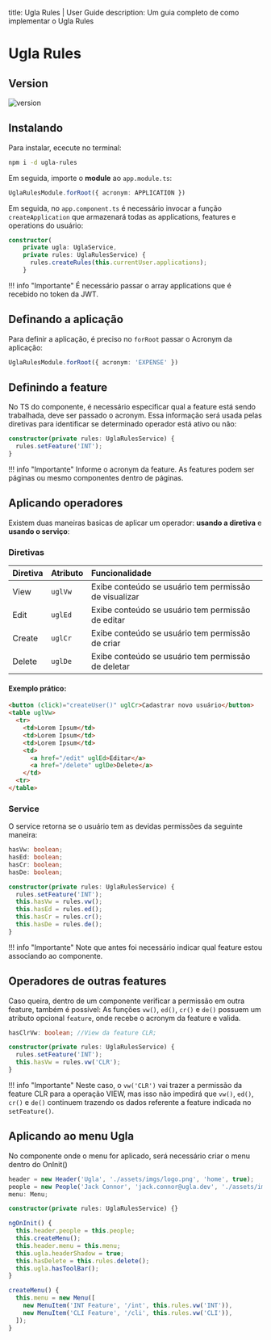 title: Ugla Rules | User Guide
description: Um guia completo de como implementar o Ugla Rules

# Ugla Rules

## Version
![version](https://img.shields.io/npm/v/ugla-rules)

## Instalando
Para instalar, ececute no terminal:
```bash
npm i -d ugla-rules
```

Em seguida, importe o **module** ao `app.module.ts`:

```typescript
UglaRulesModule.forRoot({ acronym: APPLICATION })
```

Em seguida, no `app.component.ts` é necessário invocar a função `createApplication` que armazenará todas as applications, features e operations do usuário:

```typescript
constructor(
    private ugla: UglaService,
    private rules: UglaRulesService) {
      rules.createRules(this.currentUser.applications);
    }
```

!!! info "Importante"
    É necessário passar o array applications que é recebido no token da JWT.

## Definando a aplicação
Para definir a aplicação, é preciso no `forRoot` passar o Acronym da aplicação:

```typescript
UglaRulesModule.forRoot({ acronym: 'EXPENSE' })
```

## Definindo a feature
No TS do componente, é necessário especificar qual a feature está sendo trabalhada, deve ser passado o acronym.
Essa informação será usada pelas diretivas para identificar se determinado operador está ativo ou não:

```typescript
constructor(private rules: UglaRulesService) {
  rules.setFeature('INT');
}
```

!!! info "Importante"
    Informe o acronym da feature. As features podem ser páginas ou mesmo componentes dentro de páginas.

## Aplicando operadores
Existem duas maneiras basicas de aplicar um operador: **usando a diretiva** e **usando o serviço**:

### Diretivas
Diretiva          |  Atributo   | Funcionalidade
:---------------- | :---------- | :----------------------------------------------------------
View              | `uglVw`     | Exibe conteúdo se usuário tem permissão de visualizar
Edit              | `uglEd`     | Exibe conteúdo se usuário tem permissão de editar
Create            | `uglCr`     | Exibe conteúdo se usuário tem permissão de criar
Delete            | `uglDe`     | Exibe conteúdo se usuário tem permissão de deletar

#### Exemplo prático:
```html
<button (click)="createUser()" uglCr>Cadastrar novo usuário</button>
<table uglVw>
  <tr>
    <td>Lorem Ipsum</td>
    <td>Lorem Ipsum</td>
    <td>Lorem Ipsum</td>
    <td>
      <a href="/edit" uglEd>Editar</a>
      <a href="/delete" uglDe>Delete</a>
    </td>
  <tr>
</table>
```

### Service
O service retorna se o usuário tem as devidas permissões da seguinte maneira:

```typescript
hasVw: boolean;
hasEd: boolean;
hasCr: boolean;
hasDe: boolean;

constructor(private rules: UglaRulesService) {
  rules.setFeature('INT');
  this.hasVw = rules.vw();
  this.hasEd = rules.ed();
  this.hasCr = rules.cr();
  this.hasDe = rules.de();
}
```

!!! info "Importante"
    Note que antes foi necessário indicar qual feature estou associando ao componente.

## Operadores de outras features
Caso queira, dentro de um componente verificar a permissão em outra feature, também é possível:
As funções `vw()`, `ed()`, `cr()` e `de()` possuem um atributo opcional `feature`, onde recebe o acronym da feature e valida.

```typescript
hasClrVw: boolean; //View da feature CLR;

constructor(private rules: UglaRulesService) {
  rules.setFeature('INT');
  this.hasVw = rules.vw('CLR');
}
```

!!! info "Importante"
    Neste caso, o `vw('CLR')` vai trazer a permissão da feature CLR para a operação VIEW, mas isso não impedirá que `vw()`, `ed()`, `cr()` e `de()` continuem trazendo os dados referente a feature indicada no `setFeature()`.

## Aplicando ao menu Ugla
No componente onde o menu for aplicado, será necessário criar o menu dentro do OnInit()

```typescript
header = new Header('Ugla', './assets/imgs/logo.png', 'home', true);
people = new People('Jack Connor', 'jack.connor@ugla.dev', './assets/imgs/people.png');
menu: Menu;

constructor(private rules: UglaRulesService) {}

ngOnInit() {
  this.header.people = this.people;
  this.createMenu();
  this.header.menu = this.menu;
  this.ugla.headerShadow = true;
  this.hasDelete = this.rules.delete();
  this.ugla.hasToolBar();
}

createMenu() {
  this.menu = new Menu([
    new MenuItem('INT Feature', '/int', this.rules.vw('INT')),
    new MenuItem('CLI Feature', '/cli', this.rules.vw('CLI')),
  ]);
}
```